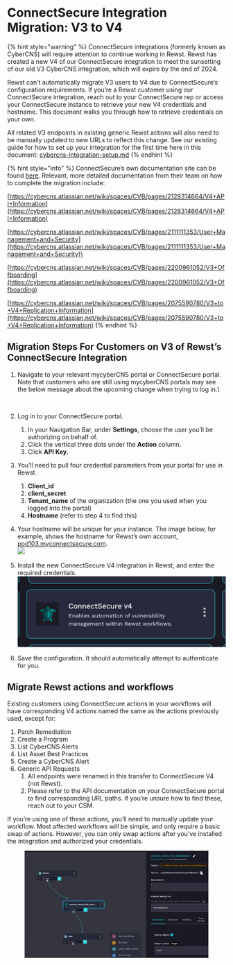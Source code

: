 # ConnectSecure Integration Migration: V3 to V4

{% hint style="warning" %}
ConnectSecure integrations (formerly known as CyberCNS) will require attention to continue working in Rewst. Rewst has created a new V4 of our ConnectSecure integration to meet the sunsetting of our old V3 CyberCNS integration, which will expire by the end of 2024.

Rewst can’t automatically migrate V3 users to V4 due to ConnectSecure’s configuration requirements. If you’re a Rewst customer using our ConnectSecure integration, reach out to your ConnectSecure rep or access your ConnectSecure instance to retrieve your new V4 credentials and hostname. This document walks you through how to retrieve credentials on your own.

All related V3 endpoints in existing generic Rewst actions will also need to be manually updated to new URLs to reflect this change. See our existing guide for how to set up your integration for the first time here in this document: [cybercns-integration-setup.md](cybercns-integration-setup.md "mention")
{% endhint %}

{% hint style="info" %}
ConnectSecure’s own documentation site can be found [here](https://cybercns.atlassian.net/wiki/spaces/CVB/pages/2054029532/Documentation+Home). Relevant, more detailed documentation from their team on how to complete the migration include:

[https://cybercns.atlassian.net/wiki/spaces/CVB/pages/2128314664/V4+API+Information](https://cybercns.atlassian.net/wiki/spaces/CVB/pages/2128314664/V4+API+Information)

[https://cybercns.atlassian.net/wiki/spaces/CVB/pages/2111111353/User+Management+and+Security](https://cybercns.atlassian.net/wiki/spaces/CVB/pages/2111111353/User+Management+and+Security)\


[https://cybercns.atlassian.net/wiki/spaces/CVB/pages/2200961052/V3+Offboarding](https://cybercns.atlassian.net/wiki/spaces/CVB/pages/2200961052/V3+Offboarding)

[https://cybercns.atlassian.net/wiki/spaces/CVB/pages/2075590780/V3+to+V4+Replication+Information](https://cybercns.atlassian.net/wiki/spaces/CVB/pages/2075590780/V3+to+V4+Replication+Information)
{% endhint %}

## Migration Steps For Customers on V3 of Rewst’s ConnectSecure Integration

1.  Navigate to your relevant mycyberCNS portal or ConnectSecure portal. Note that customers who are still using mycyberCNS portals may see the below message about the upcoming change when trying to log in.\


    <figure><img src="../../../../.gitbook/assets/Screenshot 2024-12-02 at 3.05.38 PM.png" alt=""><figcaption></figcaption></figure>
2. Log in to your ConnectSecure portal.
   1. In your Navigation Bar, under **Settings**, choose the user you’ll be authorizing on behalf of.
   2. Click the vertical three dots under the **Action** column.
   3. Click **API Key.**
3. You’ll need to pull four credential parameters from your portal for use in Rewst.
   1. **Client\_id**&#x20;
   2. **client\_secret**&#x20;
   3. **Tenant\_name** of the organization (the one you used when you logged into the portal)
   4. **Hostname** (refer to step 4 to find this)
4. Your hostname will be unique for your instance. The image below, for example, shows the hostname for Rewst’s own account, [pod103.myconnectsecure.com](http://pod103.myconnectsecure.com/).\
   ![](<../../../../.gitbook/assets/Screenshot 2024-12-02 at 2.59.44 PM.png>)
5. Install the new ConnectSecure V4 integration in Rewst, and enter the required credentials.\
   ![](<../../../../.gitbook/assets/image (3) (1).png>)
6. Save the configuration. It should automatically attempt to authenticate for you.

## Migrate Rewst actions and workflows

Existing customers using ConnectSecure actions in your workflows will have corresponding V4 actions named the same as the actions previously used, except for:

1. Patch Remediation
2. Create a Program
3. List CyberCNS Alerts
4. List Asset Best Practices
5. Create a CyberCNS Alert
6. Generic API Requests
   1. All endpoints were renamed in this transfer to ConnectSecure V4 (not Rewst).
   2. Please refer to the API documentation on your ConnectSecure portal to find corresponding URL paths. If you’re unsure how to find these, reach out to your CSM.

If you’re using one of these actions, you’ll need to manually update your workflow. Most affected workflows will be simple, and only require a basic swap of actions. However, you can only swap actions after you’ve installed the integration and authorized your credentials.

<figure><img src="../../../../.gitbook/assets/image (2) (2).png" alt=""><figcaption></figcaption></figure>

